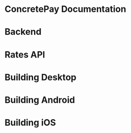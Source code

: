 # ConcretePay Documentation

# Backend

# Rates API

# Building Desktop

# Building Android

# Building iOS